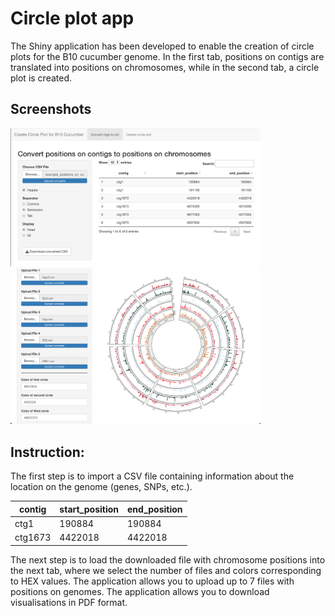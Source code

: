 # Circle plot app
The Shiny application has been developed to enable the creation of circle plots for the B10 cucumber genome. In the first tab, positions on contigs are translated into positions on chromosomes, while in the second tab, a circle plot is created.
## Screenshots
<img src="images/Img1.png" alt="My Image" width="400"/>
<img src="images/Img2.png" alt="My Image" width="400"/>

## Instruction:
The first step is to import a CSV file containing information about the location on the genome (genes, SNPs, etc.).

| contig | start_position | end_position |
|----------|----------|----------|
| ctg1    | 190884     | 190884     |
| ctg1673    | 4422018     | 4422018     |

The next step is to load the downloaded file with chromosome positions into the next tab, where we select the number of files and colors corresponding to HEX values.
The application allows you to upload up to 7 files with positions on genomes. The application allows you to download visualisations in PDF format.

